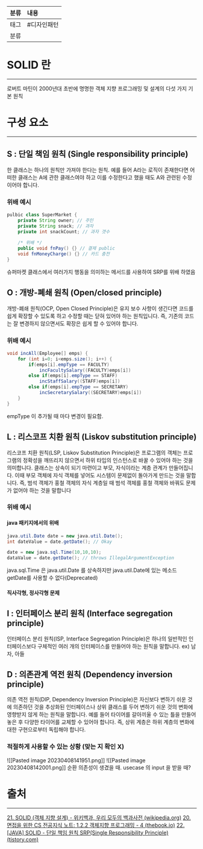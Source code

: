 |       분류       |       내용                                                                                                                                                                                                                                                                                                                                                                                                        |
|:---------------|:----------------------------------------------------------------------------------------------------------------------------------------------------------------------------------------------------------------------------------------------------------------------------------------------------------------------------------------------------------------------------------------------------------------|
|       태그       |     #디자인패턴                                                                                                                                                                                                                                                                                                                                                                                                      |
|       분류       |                                                                                                                                                                                                                                                                                                                                                                                                  |  

# SOLID 란
---
로버트 마틴이 2000년대 초반에 명명한 객체 지향 프로그래밍 및 설계의 다섯 가지 기본 원칙

# 구성 요소
---

## S : 단일 책임 원칙 (Single responsibility principle)

한 클래스는 하나의 원칙만 가져야 한다는 원칙. 예를 들어 A라는 로직이 존재한다면 어떠한 클래스는 A에 관한 클래스여야 하고 이를 수정한다고 했을 때도 A와 관련된 수정이어야 합니다.

### 위배 예시
```java
pulbic class SuperMarket { 
	private String owner; // 주인
	private String snack; // 과자
	private int snackCount; // 과자 갯수
	
	/* 위배 */ 
	public void fnPay() {} // 결제 public 
	void fnMoneyCharge() {} // 카드 충전
}
```
슈퍼마켓 클래스에서 여러가지 행동을 의미하는 메서드를 사용하여 SRP를 위배 하였음

## O : 개방-폐쇄 원칙 (Open/closed principle)

개방-폐쇄 원칙(OCP, Open Closed Principle)은 유지 보수 사항이 생긴다면 코드를 쉽게 확장할 수 있도록 하고 수정할 때는 닫혀 있어야 하는 원칙입니다. 즉, 기존의 코드는 잘 변경하지 않으면서도 확장은 쉽게 할 수 있어야 합니다.

### 위배 예시
```java
void incAll(Employee[] emps) {
    for (int i=0; i<emps.size(); i++) {
        if(emps[i].empType == FACULTY)
            incFacultySalary((FACULTY)emps[i])
        else if(emps[i].empType == STAFF)
            incStaffSalary((STAFF)emps[i])
        else if(emps[i].empType == SECRETARY)
            incSecretarySalary((SECRETARY)emps[i])
    }
}
```
empType 이 추가될 때 마다 변경이 필요함.

## L : 리스코프 치환 원칙 (Liskov substitution principle)

리스코프 치환 원칙(LSP, Liskov Substitution Principle)은 프로그램의 객체는 프로그램의 정확성을 깨뜨리지 않으면서 하위 타입의 인스턴스로 바꿀 수 있어야 하는 것을 의미합니다. 클래스는 상속이 되기 마련이고 부모, 자식이라는 계층 관계가 만들어집니다. 이때 부모 객체에 자식 객체를 넣어도 시스템이 문제없이 돌아가게 만드는 것을 말합니다. 즉, 범석 객체가 홍철 객체의 자식 계층일 때 범석 객체를 홍철 객체와 바꿔도 문제가 없어야 하는 것을 말합니다

### 위배 예시
#### java 패키지에서의 위배
```java
java.util.Date date = new java.util.Date();
int dateValue = date.getDate(); // Okay

date = new java.sql.Time(10,10,10);
dataValue = date.getDate(); // throws IllegalArgumentException
```
java.sql.Time 은 java.util.Date 를 상속하지만 java.util.Date에 있는 메소드 getDate를 사용할 수 없다(Deprecated)

#### 직사각형, 정사각형 문제


## I : 인터페이스 분리 원칙 (Interface segregation principle)

인터페이스 분리 원칙(ISP, Interface Segregation Principle)은 하나의 일반적인 인터페이스보다 구체적인 여러 개의 인터페이스를 만들어야 하는 원칙을 말합니다. ex) 남자, 아들

## D : 의존관계 역전 원칙 (Dependency inversion principle)

의존 역전 원칙(DIP, Dependency Inversion Principle)은 자신보다 변하기 쉬운 것에 의존하던 것을 추상화된 인터페이스나 상위 클래스를 두어 변하기 쉬운 것의 변화에 영향받지 않게 하는 원칙을 말합니다. 예를 들어 타이어를 갈아끼울 수 있는 틀을 만들어 놓은 후 다양한 타이어를 교체할 수 있어야 합니다. 즉, 상위 계층은 하위 계층의 변화에 대한 구현으로부터 독립해야 합니다.

### 적절하게 사용할 수 있는 상황 (맞는 지 확인 X)
![[Pasted image 20230408141951.png]]
![[Pasted image 20230408142001.png]]
순환 의존성이 생겼을 때.
usecase 의 input 을 받을 때?


# 출처
---
[21. SOLID (객체 지향 설계) - 위키백과, 우리 모두의 백과사전 (wikipedia.org)](https://ko.wikipedia.org/wiki/SOLID_(%EA%B0%9D%EC%B2%B4_%EC%A7%80%ED%96%A5_%EC%84%A4%EA%B3%84))
[20. 면접을 위한 CS 전공지식 노트: 1.2.2 객체지향 프로그래밍 - 4 (thebook.io)](https://thebook.io/080326/0050/)
[22. [JAVA] SOLID - 단일 책임 원칙 SRP(Single Responsibility Principle) (tistory.com)](https://jeongkyun-it.tistory.com/103)